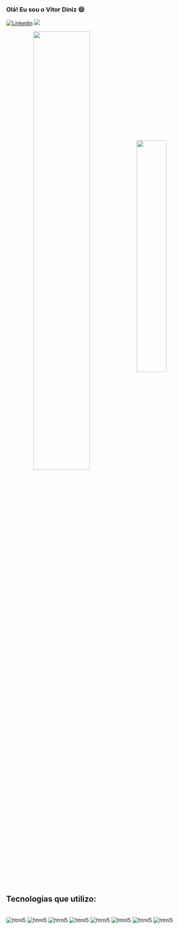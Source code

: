 ### Olá! Eu sou o Vitor Diniz 😄 


[![Linkedin](https://img.shields.io/badge/LinkedIn-0077B5?style=for-the-badge&logo=linkedin&logoColor=white)](https://www.linkedin.com/in/diniz116/)
<a href = "mailto:vitordiniz2k@gmail.com"><img src="https://img.shields.io/badge/Gmail-D14836?style=for-the-badge&logo=gmail&logoColor=white" target="_blank"></a>


<div  align="center" style="margin-bottom:100px">
<img width=55% align="center"  src="https://github-readme-streak-stats.herokuapp.com?user=Felipesv1&theme=radical&mode=weekly" />
<img width=40% align="center" src="https://github-readme-stats-git-main-rafaelalexandrino.vercel.app/api/top-langs/?username=Felipesv1&show_icons=true&theme=radical&layout=compact" />
 </div>
 
 &nbsp;
 &nbsp;


&nbsp;
&nbsp;

## Tecnologias que utilizo:

<div style="display: inline_block"></br>
<img align="center"alt="html5" src="https://img.shields.io/badge/Java-ED8B00?style=for-the-badge&logo=openjdk&logoColor=white">
<img align="center"alt="html5" src="https://img.shields.io/badge/JavaScript-F7DF1E?style=for-the-badge&logo=javascript&logoColor=black">
<img align="center"alt="html5" src="https://img.shields.io/badge/C-00599C?style=for-the-badge&logo=c&logoColor=white">
<img align="center"alt="html5" src="https://img.shields.io/badge/C%2B%2B-00599C?style=for-the-badge&logo=c%2B%2B&logoColor=white">
<img align="center"alt="html5" src="https://img.shields.io/badge/Python-3776AB?style=for-the-badge&logo=python&logoColor=white">
<img align="center"alt="html5" src="https://img.shields.io/badge/HTML5-E34F26?style=for-the-badge&logo=html5&logoColor=white">
<img align="center"alt="html5" src="https://img.shields.io/badge/CSS3-1572B6?style=for-the-badge&logo=css3&logoColor=white">
  <img align="center"alt="html5" src="https://img.shields.io/badge/MySQL-00000F?style=for-the-badge&logo=mysql&logoColor=white">
</div>
